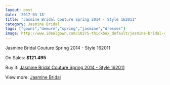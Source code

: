 ```yaml
---
layout: post
date: '2017-03-18'
title: "Jasmine Bridal Couture Spring 2014 - Style 162011"
category: Jasmine Bridal
tags: ["gowns","demure","spring","jasmine","dresses"]
image: http://www.idealgown.com/10275-thickbox_default/jasmine-bridal-couture-spring-2014-style-162011.jpg
---
```

Jasmine Bridal Couture Spring 2014 - Style 162011

On Sales: **$121.495**
<a href="https://www.idealgown.com/en/jasmine-bridal/4226-jasmine-bridal-couture-spring-2014-style-162011.html"><amp-img layout="responsive" width="600" height="600" src="//www.idealgown.com/10275-thickbox_default/jasmine-bridal-couture-spring-2014-style-162011.jpg" alt="Jasmine Bridal Couture Spring 2014 - Style 162011 0" /></a>
<a href="https://www.idealgown.com/en/jasmine-bridal/4226-jasmine-bridal-couture-spring-2014-style-162011.html"><amp-img layout="responsive" width="600" height="600" src="//www.idealgown.com/10277-thickbox_default/jasmine-bridal-couture-spring-2014-style-162011.jpg" alt="Jasmine Bridal Couture Spring 2014 - Style 162011 1" /></a>
<a href="https://www.idealgown.com/en/jasmine-bridal/4226-jasmine-bridal-couture-spring-2014-style-162011.html"><amp-img layout="responsive" width="600" height="600" src="//www.idealgown.com/10276-thickbox_default/jasmine-bridal-couture-spring-2014-style-162011.jpg" alt="Jasmine Bridal Couture Spring 2014 - Style 162011 2" /></a>

Buy it: [Jasmine Bridal Couture Spring 2014 - Style 162011](https://www.idealgown.com/en/jasmine-bridal/4226-jasmine-bridal-couture-spring-2014-style-162011.html "Jasmine Bridal Couture Spring 2014 - Style 162011")

View more: [Jasmine Bridal](https://www.idealgown.com/en/50-jasmine-bridal "Jasmine Bridal")
